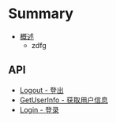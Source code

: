 # Summary

* [概述](README.md)
  * zdfg

## API

* [Logout - 登出](api/logout.md)
* [GetUserInfo - 获取用户信息](api/getuserinfo.md)
* [Login - 登录](api/login.md)

